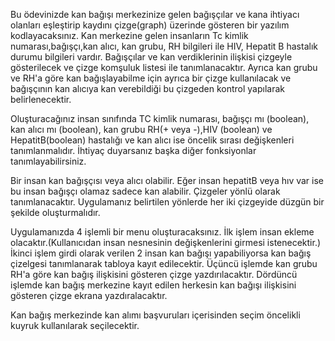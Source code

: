 Bu ödevinizde kan bağışı merkezinize gelen bağışçılar ve kana ihtiyacı olanları  eşleştirip kaydını 
çizge(graph) üzerinde gösteren bir yazılım kodlayacaksınız. Kan merkezine gelen insanların Tc kimlik numarası,bağışçı,kan alıcı, kan grubu, RH bilgileri ile HIV, 
Hepatit B hastalık durumu bilgileri vardır. Bağışçılar ve kan verdiklerinin ilişkisi çizgeyle gösterilecek ve çizge komşuluk listesi ile tanımlanacaktır.
Ayrıca kan grubu ve RH'a göre kan bağışlayabilme için ayrıca bir çizge kullanılacak ve bağışçının kan alıcıya kan verebildiği bu çizgeden kontrol yapılarak belirlenecektir.

Oluşturacağınız insan sınıfında  TC kimlik numarası, bağışçı mı (boolean), kan alıcı mı (boolean), kan grubu RH(+ veya -),HIV (boolean) ve HepatitB(boolean) hastalığı ve 
kan alıcı ise öncelik sırası değişkenleri tanımlanmalıdır. İhtiyaç duyarsanız başka diğer fonksiyonlar tanımlayabilirsiniz.

Bir insan kan bağışçısı veya alıcı olabilir. Eğer insan hepatitB veya hıv var ise  bu insan bağışçı olamaz sadece kan alabilir.
Çizgeler yönlü olarak tanımlanacaktır.
Uygulamanız belirtilen yönlerde her iki çizgeyide düzgün bir şekilde oluşturmalıdır.

Uygulamanızda 4 işlemli bir menu oluşturacaksınız. İlk işlem insan ekleme olacaktır.(Kullanıcıdan insan nesnesinin değişkenlerini girmesi istenecektir.)
İkinci işlem girdi olarak verilen 2 insan  kan bağışı yapabiliyorsa kan bağış çizelgesi tanımlanarak  tabloya kayıt edilecektir.
Üçüncü işlemde kan grubu RH'a göre kan bağış ilişkisini gösteren çizge yazdırılacaktır.
Dördüncü işlemde kan bağış merkezine kayıt edilen herkesin kan bağışı ilişkisini gösteren çizge ekrana yazdıralacaktır.

Kan bağış merkezinde kan alımı başvuruları içerisinden seçim öncelikli kuyruk kullanılarak seçilecektir.
 